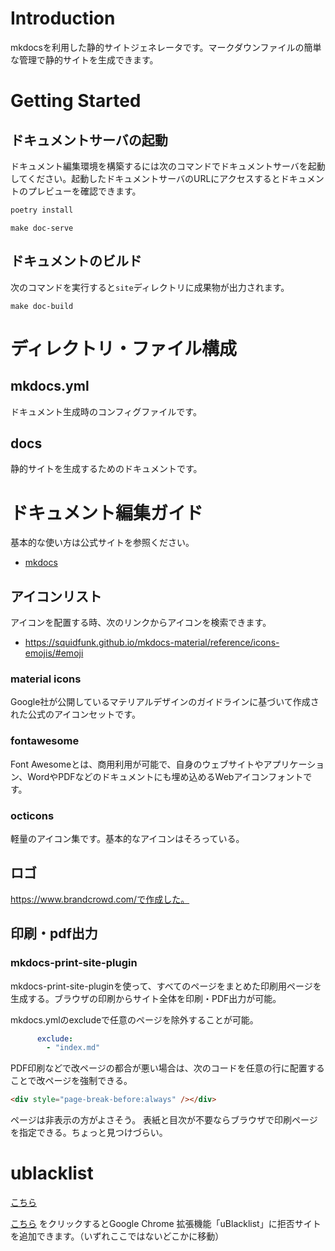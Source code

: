 # Introduction

mkdocsを利用した静的サイトジェネレータです。マークダウンファイルの簡単な管理で静的サイトを生成できます。

# Getting Started

## ドキュメントサーバの起動

ドキュメント編集環境を構築するには次のコマンドでドキュメントサーバを起動してください。起動したドキュメントサーバのURLにアクセスするとドキュメントのプレビューを確認できます。

``` python
poetry install
```

``` shell
make doc-serve
```

## ドキュメントのビルド

次のコマンドを実行すると`site`ディレクトリに成果物が出力されます。

``` shell
make doc-build
```

# ディレクトリ・ファイル構成

## mkdocs.yml

ドキュメント生成時のコンフィグファイルです。

## docs

静的サイトを生成するためのドキュメントです。


# ドキュメント編集ガイド

基本的な使い方は公式サイトを参照ください。

- [mkdocs](https://squidfunk.github.io/mkdocs-material/reference/abbreviations/)

## アイコンリスト

アイコンを配置する時、次のリンクからアイコンを検索できます。

- https://squidfunk.github.io/mkdocs-material/reference/icons-emojis/#emoji

### material icons

Google社が公開しているマテリアルデザインのガイドラインに基づいて作成された公式のアイコンセットです。


### fontawesome

Font Awesomeとは、商用利用が可能で、自身のウェブサイトやアプリケーション、WordやPDFなどのドキュメントにも埋め込めるWebアイコンフォントです。

### octicons
軽量のアイコン集です。基本的なアイコンはそろっている。

## ロゴ

https://www.brandcrowd.com/で作成した。


## 印刷・pdf出力

### mkdocs-print-site-plugin

mkdocs-print-site-pluginを使って、すべてのページをまとめた印刷用ページを生成する。ブラウザの印刷からサイト全体を印刷・PDF出力が可能。

mkdocs.ymlのexcludeで任意のページを除外することが可能。

``` yml
      exclude:
        - "index.md"
```

PDF印刷などで改ページの都合が悪い場合は、次のコードを任意の行に配置することで改ページを強制できる。

``` html
<div style="page-break-before:always" /></div>
```

ページは非表示の方がよさそう。
表紙と目次が不要ならブラウザで印刷ページを指定できる。ちょっと見つけづらい。

# ublacklist

[こちら](https://iorate.github.io/ublacklist/subscribe?name=ncaq-uBlacklistRule&url=https://raw.githubusercontent.com/ncaq/uBlacklistRule/master/uBlacklist.txt)

[こちら](chrome-extension://pncfbmialoiaghdehhbnbhkkgmjanfhe/pages/options.html?addSubscriptionName=ncaq-uBlacklistRule&addSubscriptionURL=https://raw.githubusercontent.com/ncaq/uBlacklistRule/master/uBlacklist.txt) をクリックするとGoogle Chrome 拡張機能「uBlacklist」に拒否サイトを追加できます。（いずれここではないどこかに移動）



